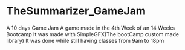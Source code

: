 # TheSummarizer_GameJam
A 10 days Game Jam
A game made in the 4th Week of an 14 Weeks Bootcamp
It was made with SimpleGFX(The bootCamp custom made library)
It was done while still having classes from 9am to 18pm
